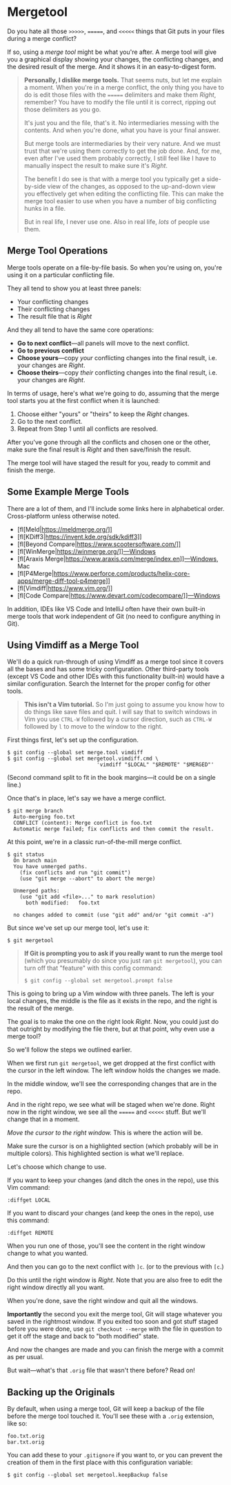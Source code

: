 # Mergetool

Do you hate all those `>>>>>`, `=====`, and `<<<<<` things that Git puts
in your files during a merge conflict?

If so, using a _merge tool_ might be what you're after. A merge tool
will give you a graphical display showing your changes, the conflicting
changes, and the desired result of the merge. And it shows it in an
easy-to-digest form.

> **Personally, I dislike merge tools.** That seems nuts, but let me
> explain a moment. When you're in a merge conflict, the only thing you
> have to do is edit those files with the `=====` delimiters and make
> them _Right_, remember? You have to modify the file until it is
> correct, ripping out those delimiters as you go.
>
> It's just you and the file, that's it. No intermediaries messing with
> the contents. And when you're done, what you have is your final
> answer.
>
> But merge tools are intermediaries by their very nature. And we must
> trust that we're using them correctly to get the job done. And, for
> me, even after I've used them probably correctly, I still feel like I
> have to manually inspect the result to make sure it's _Right_.
>
> The benefit I do see is that with a merge tool you typically get a
> side-by-side view of the changes, as opposed to the up-and-down view
> you effectively get when editing the conflicting file. This can make
> the merge tool easier to use when you have a number of big conflicting
> hunks in a file.
>
> But in real life, I never use one. Also in real life, *lots* of people
> use them.

## Merge Tool Operations

Merge tools operate on a file-by-file basis. So when you're using on,
you're using it on a particular conflicting file.

They all tend to show you at least three panels:

* Your conflicting changes
* Their conflicting changes
* The result file that is _Right_

And they all tend to have the same core operations:

* **Go to next conflict**—all panels will move to the next conflict.
* **Go to previous conflict**
* **Choose yours**—copy _your_ conflicting changes into the final result,
  i.e. your changes are _Right_.
* **Choose theirs**—copy _their_ conflicting changes into the final
  result, i.e. your changes are _Right_.

In terms of usage, here's what we're going to do, assuming that the
merge tool starts you at the first conflict when it is launched:

1. Choose either "yours" or "theirs" to keep the _Right_ changes.
2. Go to the next conflict.
3. Repeat from Step 1 until all conflicts are resolved.

After you've gone through all the conflicts and chosen one or the other,
make sure the final result is _Right_ and then save/finish the result.

The merge tool will have staged the result for you, ready to commit and
finish the merge.

## Some Example Merge Tools

There are a lot of them, and I'll include some links here in
alphabetical order. Cross-platform unless otherwise noted.

* [fl[Meld|https://meldmerge.org/]]
* [fl[KDiff3|https://invent.kde.org/sdk/kdiff3]]
* [fl[Beyond Compare|https://www.scootersoftware.com/]]
* [fl[WinMerge|https://winmerge.org/]]—Windows
* [fl[Araxis Merge|https://www.araxis.com/merge/index.en]]—Windows, Mac
* [fl[P4Merge|https://www.perforce.com/products/helix-core-apps/merge-diff-tool-p4merge]]
* [fl[Vimdiff|https://www.vim.org/]]
* [fl[Code Compare|https://www.devart.com/codecompare/]]—Windows

In addition, IDEs like VS Code and IntelliJ often have their own
built-in merge tools that work independent of Git (no need to configure
anything in Git).

## Using Vimdiff as a Merge Tool

We'll do a quick run-through of using Vimdiff as a merge tool since it
covers all the bases and has some tricky configuration. Other
third-party tools (except VS Code and other IDEs with this functionality
built-in) would have a similar configuration. Search the Internet for
the proper config for other tools.

> **This isn't a Vim tutorial.** So I'm just going to assume you know
> how to do things like save files and quit. I will say that to switch
> windows in Vim you use `CTRL-W` followed by a cursor direction, such
> as `CTRL-W` followed by `l` to move to the window to the right.

First things first, let's set up the configuration.

``` {.default}
$ git config --global set merge.tool vimdiff
$ git config --global set mergetool.vimdiff.cmd \
                             'vimdiff "$LOCAL" "$REMOTE" "$MERGED"'
```

(Second command split to fit in the book margins—it could be on a single
line.)

Once that's in place, let's say we have a merge conflict.

``` {.default}
$ git merge branch
  Auto-merging foo.txt
  CONFLICT (content): Merge conflict in foo.txt
  Automatic merge failed; fix conflicts and then commit the result.
```

At this point, we're in a classic run-of-the-mill merge conflict.

``` {.default}
$ git status
  On branch main
  You have unmerged paths.
    (fix conflicts and run "git commit")
    (use "git merge --abort" to abort the merge)

  Unmerged paths:
    (use "git add <file>..." to mark resolution)
	  both modified:   foo.txt

  no changes added to commit (use "git add" and/or "git commit -a")
```

But since we've set up our merge tool, let's use it:

``` {.default}
$ git mergetool
```

> **If Git is prompting you to ask if you really want to run the merge
> tool** (which you presumably do since you just ran `git mergetool`),
> you can turn off that "feature" with this config command:
>
> ``` {.default}
> $ git config --global set mergetool.prompt false
> ```
 
<!-- ` -->

This is going to bring up a Vim window with three panels. The left is
your local changes, the middle is the file as it exists in the repo, and
the right is the result of the merge.

The goal is to make the one on the right look _Right_. Now, you could
just do that outright by modifying the file there, but at that point,
why even use a merge tool?

So we'll follow the steps we outlined earlier.

When we first run `git mergetool`, we get dropped at the first conflict
with the cursor in the left window. The left window holds the changes we
made.

In the middle window, we'll see the corresponding changes that are in
the repo.

And in the right repo, we see what will be staged when we're done. Right
now in the right window, we see all the `=====` and `<<<<<` stuff. But
we'll change that in a moment.

*Move the cursor to the right window.* This is where the action will be.

Make sure the cursor is on a highlighted section (which probably will be
in multiple colors). This highlighted section is what we'll replace.

Let's choose which change to use.

If you want to keep your changes (and ditch the ones in the repo), use
this Vim command:

``` {.default}
:diffget LOCAL
```

If you want to discard your changes (and keep the ones in the repo), use
this command:

``` {.default}
:diffget REMOTE
```

When you run one of those, you'll see the content in the right window
change to what you wanted.

And then you can go to the next conflict with `]c`. (or to the previous
with `[c`.)

Do this until the right window is _Right_. Note that you are also free
to edit the right window directly all you want.

When you're done, save the right window and quit all the windows.

**Importantly** the second you exit the merge tool, Git will stage
whatever you saved in the rightmost window. If you exited too soon and
got stuff staged before you were done, use `git checkout --merge` with
the file in question to get it off the stage and back to "both modified"
state.

And now the changes are made and you can finish the merge with a commit
as per usual.

But wait—what's that `.orig` file that wasn't there before? Read on!

## Backing up the Originals

By default, when using a merge tool, Git will keep a backup of the file
before the merge tool touched it. You'll see these with a `.orig`
extension, like so:

``` {.default}
foo.txt.orig
bar.txt.orig
```

You can add these to your `.gitignore` if you want to, or you can
prevent the creation of them in the first place with this configuration
variable:

``` {.default}
$ git config --global set mergetool.keepBackup false
```
